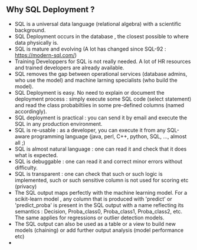 ## Why SQL Deployment ?

* SQL is a universal data language (relational algebra) with a scientific background.
* SQL Deployment occurs in the database , the closest possible to where data physically is.
* SQL is mature and evolving (A lot has changed since SQL-92 : https://modern-sql.com/)
* Training Developpers for SQL is not really needed. A lot of HR resources and trained developers are already available.
* SQL removes the gap between operational services (database admins, who use the model) and machine larning specialists (who build the model).
* SQL Deployment is easy. No need to explain or document the deployment process : simply execute some SQL code (select statement) and read the class probabiltiies in some pre-defined columns (named accordingly).
* SQL deployment is practical : you can send it by email and execute the SQL in any production environment.
* SQL is re-usable : as a developer, you can execute it from any SQL-aware programming language (java, perl, C++, python, SQL, ..., almost all ;)
* SQL is almost natural language : one can read it and check that it does what is expected.
* SQL is debuggable : one can read it and correct minor errors without difficulty.
* SQL is transparent : one can check that such or such logic is implemented, such or such sensitive column is not used for scoring etc (privacy)
* The SQL output maps perfectly with the machine learning model. For a scikit-learn model , any column that is produced with 'predict' or 'predict_proba' is present in the SQL output with a name reflecting its semantics : Decision, Proba_class0, Proba_class1, Proba_class2, etc. The same applies for regressions or outlier detection models.
* The SQL output can also be used as a table or a view to build new models (chaining) or add further output analysis (model performance etc)
* 
